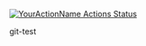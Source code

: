 [![YourActionName Actions Status](https://github.com/{lucasnachtigall}/{git-test}/workflows/{masterwf}/badge.svg)](https://github.com/{lucasnachtigall}/{git-test}/actions)

git-test
